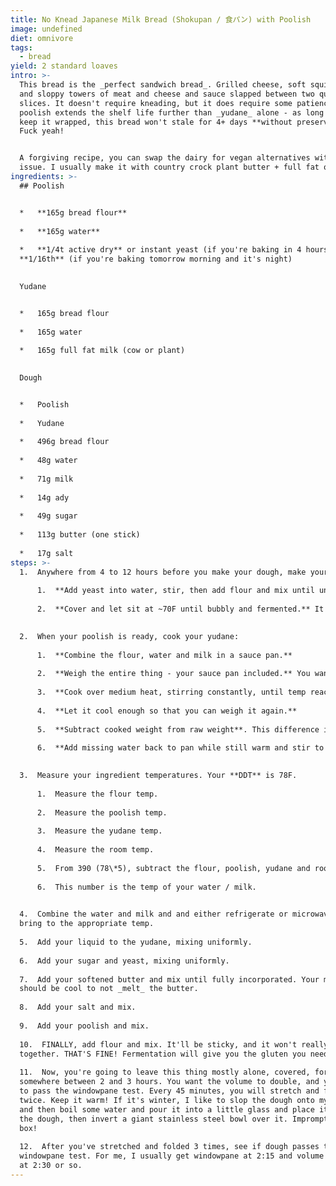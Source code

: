 ```yaml
---
title: No Knead Japanese Milk Bread (Shokupan / 食パン) with Poolish
image: undefined
diet: omnivore
tags:
  - bread
yield: 2 standard loaves
intro: >-
  This bread is the _perfect sandwich bread_. Grilled cheese, soft squishy PB&Js
  and sloppy towers of meat and cheese and sauce slapped between two quivering
  slices. It doesn't require kneading, but it does require some patience. The
  poolish extends the shelf life further than _yudane_ alone - as long as you
  keep it wrapped, this bread won't stale for 4+ days **without preservatives**.
  Fuck yeah!


  A forgiving recipe, you can swap the dairy for vegan alternatives without
  issue. I usually make it with country crock plant butter + full fat oat milk.
ingredients: >-
  ## Poolish


  *   **165g bread flour**
      
  *   **165g water**
      
  *   **1/4t active dry** or instant yeast (if you're baking in 4 hours) OR
  **1/16th** (if you're baking tomorrow morning and it's night)
      

  Yudane


  *   165g bread flour
      
  *   165g water
      
  *   165g full fat milk (cow or plant)
      

  Dough


  *   Poolish
      
  *   Yudane
      
  *   496g bread flour
      
  *   48g water
      
  *   71g milk
      
  *   14g ady
      
  *   49g sugar
      
  *   113g butter (one stick)
      
  *   17g salt
steps: >-
  1.  Anywhere from 4 to 12 hours before you make your dough, make your poolish:
      
      1.  **Add yeast into water, stir, then add flour and mix until uniform.** Personally, I think using a whisk for any sort of dough is nonsense - too much sticks to the whisk. Use chopsticks!
          
      2.  **Cover and let sit at ~70F until bubbly and fermented.** It's ready when a blob dropped in a cup of water will float.

          
  2.  When your poolish is ready, cook your yudane:
      
      1.  **Combine the flour, water and milk in a sauce pan.**
          
      2.  **Weigh the entire thing - your sauce pan included.** You want to know how much it weighs up front so you know how much liquid you've cooked off while gelatinizing your starch.
          
      3.  **Cook over medium heat, stirring constantly, until temp reaches 150F** - the mixture will be pudding like in consistency.
          
      4.  **Let it cool enough so that you can weigh it again.**
          
      5.  **Subtract cooked weight from raw weight**. This difference is how much liquid you've cooked off that needs to be added back to the recipe.
          
      6.  **Add missing water back to pan while still warm and stir to combine.** This also helps cool the yudane and loosens it up so it won't be so difficult to remove from the pan.

          
  3.  Measure your ingredient temperatures. Your **DDT** is 78F.
      
      1.  Measure the flour temp.
          
      2.  Measure the poolish temp.
          
      3.  Measure the yudane temp.
          
      4.  Measure the room temp.
          
      5.  From 390 (78\*5), subtract the flour, poolish, yudane and room temperatures.
          
      6.  This number is the temp of your water / milk.

          
  4.  Combine the water and milk and and either refrigerate or microwave to
  bring to the appropriate temp.
      
  5.  Add your liquid to the yudane, mixing uniformly.
      
  6.  Add your sugar and yeast, mixing uniformly.
      
  7.  Add your softened butter and mix until fully incorporated. Your mixture
  should be cool to not _melt_ the butter.
      
  8.  Add your salt and mix.
      
  9.  Add your poolish and mix.
      
  10.  FINALLY, add flour and mix. It'll be sticky, and it won't really hold
  together. THAT'S FINE! Fermentation will give you the gluten you need.
      
  11.  Now, you're going to leave this thing mostly alone, covered, for
  somewhere between 2 and 3 hours. You want the volume to double, and you want
  to pass the windowpane test. Every 45 minutes, you will stretch and fold
  twice. Keep it warm! If it's winter, I like to slop the dough onto my bench
  and then boil some water and pour it into a little glass and place it next to
  the dough, then invert a giant stainless steel bowl over it. Impromptu proof
  box!
      
  12.  After you've stretched and folded 3 times, see if dough passes the
  windowpane test. For me, I usually get windowpane at 2:15 and volume doubling
  at 2:30 or so.
---
```

